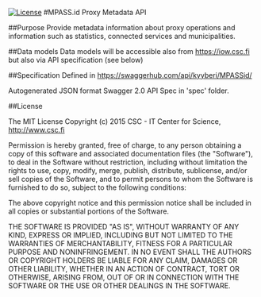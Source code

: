 [![License](http://img.shields.io/:license-mit-blue.svg)](https://opensource.org/licenses/MIT)
#MPASS.id Proxy Metadata API 

##Purpose
Provide metadata information about proxy operations and information such as statistics, connected services and municipalities. 

##Data models
Data models will be accessible also from https://iow.csc.fi but also via API specification (see below)

##Specification
Defined in https://swaggerhub.com/api/kyyberi/MPASSid/

Autogenerated JSON format Swagger 2.0 API Spec in 'spec' folder.

##License

The MIT License
Copyright (c) 2015 CSC - IT Center for Science, http://www.csc.fi

Permission is hereby granted, free of charge, to any person obtaining a copy
of this software and associated documentation files (the "Software"), to deal
in the Software without restriction, including without limitation the rights
to use, copy, modify, merge, publish, distribute, sublicense, and/or sell
copies of the Software, and to permit persons to whom the Software is
furnished to do so, subject to the following conditions:

The above copyright notice and this permission notice shall be included in
all copies or substantial portions of the Software.

THE SOFTWARE IS PROVIDED "AS IS", WITHOUT WARRANTY OF ANY KIND, EXPRESS OR
IMPLIED, INCLUDING BUT NOT LIMITED TO THE WARRANTIES OF MERCHANTABILITY,
FITNESS FOR A PARTICULAR PURPOSE AND NONINFRINGEMENT. IN NO EVENT SHALL THE
AUTHORS OR COPYRIGHT HOLDERS BE LIABLE FOR ANY CLAIM, DAMAGES OR OTHER
LIABILITY, WHETHER IN AN ACTION OF CONTRACT, TORT OR OTHERWISE, ARISING FROM,
OUT OF OR IN CONNECTION WITH THE SOFTWARE OR THE USE OR OTHER DEALINGS IN
THE SOFTWARE.
